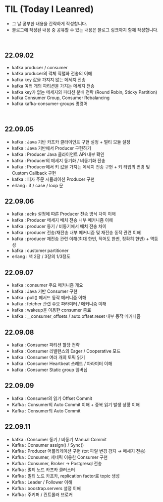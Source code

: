 # TIL (Today I Leanred)
- 그 날 공부한 내용을 간략하게 작성합니다.
- 블로그에 작성된 내용 중 공유할 수 있는 내용은 블로그 링크까지 함께 작성합니다.



<br>

## 22.09.02
- kafka producer / consumer
- kafka producer의 객체 직렬화 전송의 이해
- kafka key 값을 가지지 않는 메세지 전송
- kafka 여러 개의 파티션을 가지는 메세지 전송
- kafka key가 없는 메세지의 파티션 분배 전략 (Round Robin, Sticky Partition)
- kafka Consumer Group, Consumer Rebalancing
- kafka kafka-consumer-groups 명령어
<br>

## 22.09.05
- kafka : Java 기반 카프카 클라이언트 구현 설정 + 멀티 모듈 설정
- kafka : Java 기반에서 Producer 구현하기
- kafka : Producer Java 클라이언트 APi 내부 확인
- kafka : Producer의 메세지 동기화 / 비동기화 전송
- kafka : Producer에서 키 값을 가지는 메세지 전송 구현 + 키 타입의 변경 및 Custom Callback 구현
- kafka : 피자 주문 시뮬레이션 Producer 구현 
- erlang : if / case / loop 문 


## 22.09.06
- kafka : acks 설정에 따른 Producer 전송 방식 차이 이해 
- kafka : Producer 메세지 배치 전송 내부 메커니즘 이해
- kafka : producer 동기 / 비동기에서 배치 전송 차이
- kafka : producer 전송/재전송 내부 메커니즘 및 재전송 동작 관련 이해
- kafka : producer 재전송 관련 이해(최대 한번, 적어도 한번, 정확히 한번) + 멱등성
- kafka : customer partitioner 
- erlang : 책 2장 / 3장의 1/3정도

## 22.09.07
- kafka : consumer 주요 메커니즘 개요
- kafka : Java 기반 Consumer 구현
- kafka : poll() 메서드 동작 메커니즘 이해
- kafka : fetcher 관련 주요 파라미터 / 메커니즘 이해
- kafka : wakeup을 이용한 consumer 종료
- kafka : __consumer_offsets / auto.offset.reset 내부 동작 메커니즘


## 22.09.08
- kafka : Consumer 파티션 할당 전략
- kafka : Consumer 리밸런스의 Eager / Cooperative 모드
- kafka : Consumer 여러 개의 토픽 읽기
- kafka : Consumer Heartbeat 쓰레드 / 파라미터 이해
- kafka : Consumer Static group 멤버십


## 22.09.09
- kafka : Consumer의 읽기 Offset Commit
- Kafka : Consumer의 Auto Commit 이해 + 중복 읽기 발생 상황 이해
- Kafka : Consumer의 Auto Commit 


## 22.09.11
- kafka : Consumer 동기 / 비동기 Manual Commit
- Kafka : Consumer assign() / Sync()
- Kafka : Producer 어플리케이션 구현 (txt 파일 변경 감지 → 메세지 전송)
- Kafka : Consumer, 제네릭 이용한 Consumer 구현
- Kafka : Consumer, Broker → Postgresql 전송
- Kafka : 멀티 노드 카프카 클러스터
- Kafka : 멀티 노드 카프카, replication factor로 topic 생성
- Kafka : Leader / Follower 이해
- Kafka : boostrap.servers 설정 이해
- Kafka : 주키퍼 / 컨트롤러 브로커 
